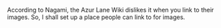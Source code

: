 According to Nagami, the Azur Lane Wiki dislikes it when you link to their images. So, I shall set up a place people can link to for images.
